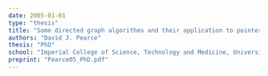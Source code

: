 ```yaml
---
date: 2005-01-01
type: "thesis"
title: "Some directed graph algorithms and their application to pointer analysis."
authors: "David J. Pearce"
thesis: "PhD"
school: "Imperial College of Science, Technology and Medicine, University of London"
preprint: "Pearce05_PhD.pdf"
---
```

